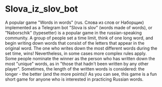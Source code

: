 # Slova_iz_slov_bot
A popular game "Words in words" (rus. Слова из слов or Наборщик) implemented as a Telegram bot
"Slova is slov" (words made of words), or "Naborschik" (typesetter) is a popular game in the russian-speaking community.
A group of people set a time limit, think of one long word, and begin writing down words that consist of the letters that appear in the original word.
The one who writes down the most different words during the set time, wins! Nevertheless, in some cases more complex rules apply.
Some people nominate the winner as the person who has written down the most "unique" words, as in "those that hadn't been written by any other player".
Sometimes, the length of the written words is considered: the longer - the better (and the more points)!
As you can see, this game is a fun short game for anyone who is interested in practicing Russian words.
